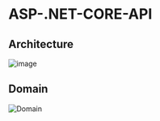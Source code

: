 # ASP-.NET-CORE-API

## Architecture
![image](https://github.com/ydongchoi/ASP-.NET-CORE-API/assets/84194034/3057954a-8150-4f37-bd2c-bc85b5bfd496)

## Domain
![Domain](https://github.com/ydongchoi/ASP-.NET-CORE-API/assets/84194034/079ba7b0-d529-40ce-b65b-bfde4e992388)

